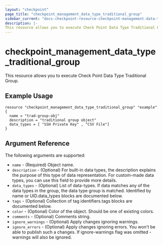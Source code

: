 ```yaml
---
layout: "checkpoint"
page_title: "checkpoint_management_data_type_traditional_group"
sidebar_current: "docs-checkpoint-resource-checkpoint-management-data-type-traditional-group"
description: |-
This resource allows you to execute Check Point Data Type Traditional Group.
---
```


# checkpoint_management_data_type_traditional_group

This resource allows you to execute Check Point Data Type Traditional Group.

## Example Usage


```hcl
resource "checkpoint_management_data_type_traditional_group" "example" {
  name = "trad-group-obj"
  description = "traditional group object"
  data_types = [ "SSH Private Key" , "CSV File"]
}
```

## Argument Reference

The following arguments are supported:

* `name` - (Required) Object name. 
* `description` - (Optional) For built-in data types, the description explains the purpose of this type of data representation.
For custom-made data types, you can use this field to provide more details. 
* `data_types` - (Optional) List of data-types.
If data matches any of the data types in the group, the data type group is matched.
Identified by name or UID.data_types blocks are documented below.
* `tags` - (Optional) Collection of tag identifiers.tags blocks are documented below.
* `color` - (Optional) Color of the object. Should be one of existing colors. 
* `comments` - (Optional) Comments string.
* `ignore_warnings` - (Optional) Apply changes ignoring warnings.
* `ignore_errors` - (Optional) Apply changes ignoring errors. You won't be able to publish such a changes. If ignore-warnings flag was omitted - warnings will also be ignored. 